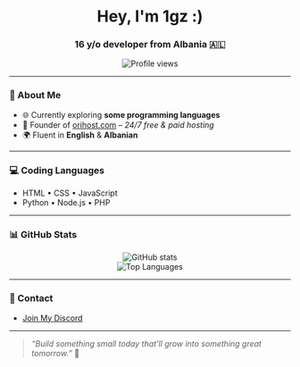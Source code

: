 <h1 align="center">Hey, I'm 1gz :)</h1>
<h3 align="center">16 y/o developer from Albania 🇦🇱</h3>

<p align="center">
  <img src="https://komarev.com/ghpvc/?username=1gzz&label=Profile%20views&color=0e75b6&style=flat" alt="Profile views" />
</p>

---

### 🧠 About Me

- 🌐 Currently exploring **some programming languages**
- 🚀 Founder of [orihost.com](https://orihost.com) – *24/7 free & paid hosting*
- 🌍 Fluent in **English** & **Albanian**

---

### 💻 Coding Languages

- HTML • CSS • JavaScript  
- Python • Node.js • PHP

---

### 📊 GitHub Stats

<p align="center">
  <img src="https://github-readme-stats.vercel.app/api?username=1gzz&show_icons=true&theme=tokyonight&hide_title=true" alt="GitHub stats" />
  <br/>
  <img src="https://github-readme-stats.vercel.app/api/top-langs?username=1gzz&layout=compact&theme=tokyonight" alt="Top Languages" />
</p>

---

### 🔗 Contact

- [Join My Discord](https://discord.gg/NbaeDx8kDN)

---

> _“Build something small today that’ll grow into something great tomorrow.”_ 🚀
